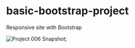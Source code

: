 # basic-bootstrap-project

Responsive site with Bootstrap



![Project 006 Snapshot](./bootstrap.gif);


